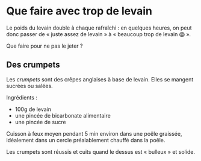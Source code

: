 # Que faire avec trop de levain

Le poids du levain double à chaque rafraîchi : en quelques heures, on peut
donc passer de « juste assez de levain » à « beaucoup trop de levain 😱 ».

Que faire pour ne pas le jeter ?

## Des crumpets

Les _crumpets_ sont des crêpes anglaises à base de levain. Elles se mangent
sucrées ou salées.

Ingrédients :

* 100g de levain
* une pincée de bicarbonate alimentaire
* une pincée de sucre

Cuisson à feux moyen pendant 5 min environ dans une poêle graissée, idéalement
dans un cercle préalablement chauffé dans la poêle.

Les crumpets sont réussis et cuits quand le dessus est « bulleux » et solide.
